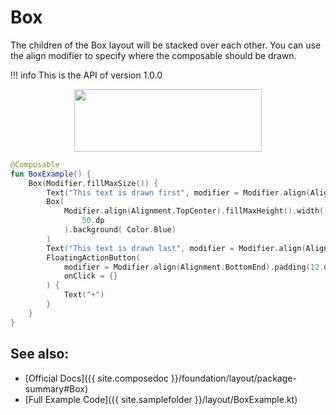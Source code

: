 # Box

The children of the Box layout will be stacked over each other. You can use the align modifier to specify where the composable should be drawn.

!!! info
    This is the API of version 1.0.0


<p align="center">
  <img src ="{{ site.images }}/layout/box/boxdemo.png" height=100 width=300 />
</p>


```kotlin
@Composable
fun BoxExample() {
    Box(Modifier.fillMaxSize()) {
        Text("This text is drawn first", modifier = Modifier.align(Alignment.TopCenter))
        Box(
            Modifier.align(Alignment.TopCenter).fillMaxHeight().width(
                50.dp
            ).background( Color.Blue)
        )
        Text("This text is drawn last", modifier = Modifier.align(Alignment.Center))
        FloatingActionButton(
            modifier = Modifier.align(Alignment.BottomEnd).padding(12.dp),
            onClick = {}
        ) {
            Text("+")
        }
    }
}
```

## See also:
* [Official Docs]({{ site.composedoc }}/foundation/layout/package-summary#Box)
* [Full Example Code]({{ site.samplefolder }}/layout/BoxExample.kt)

